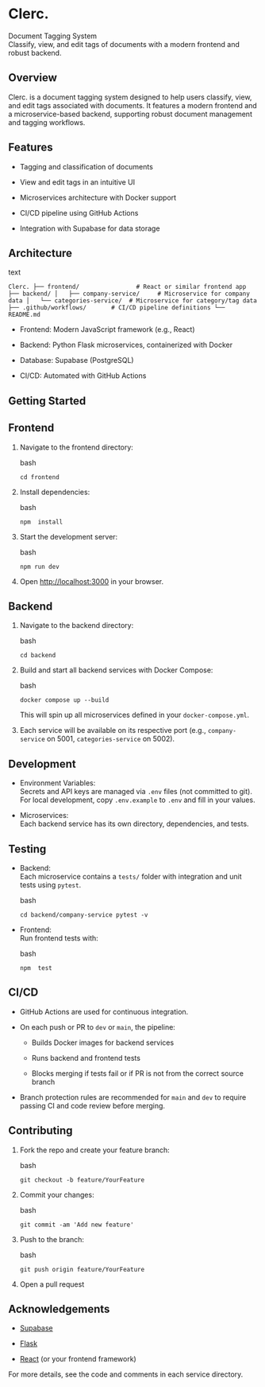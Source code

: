 Clerc.
======

Document Tagging System\
Classify, view, and edit tags of documents with a modern frontend and robust backend.

Overview
--------

Clerc. is a document tagging system designed to help users classify, view, and edit tags associated with documents. It features a modern frontend and a microservice-based backend, supporting robust document management and tagging workflows.

Features
--------

-   Tagging and classification of documents

-   View and edit tags in an intuitive UI

-   Microservices architecture with Docker support

-   CI/CD pipeline using GitHub Actions

-   Integration with Supabase for data storage

Architecture
------------

text

`Clerc. ├── frontend/                # React or similar frontend app ├── backend/ │   ├── company-service/     # Microservice for company data │   └── categories-service/  # Microservice for category/tag data ├── .github/workflows/       # CI/CD pipeline definitions └── README.md `

-   Frontend: Modern JavaScript framework (e.g., React)

-   Backend: Python Flask microservices, containerized with Docker

-   Database: Supabase (PostgreSQL)

-   CI/CD: Automated with GitHub Actions

Getting Started
---------------

Frontend
--------

1.  Navigate to the frontend directory:

    bash

    `cd frontend `

2.  Install dependencies:

    bash

    `npm  install  `

3.  Start the development server:

    bash

    `npm run dev `

4.  Open [http://localhost:3000](http://localhost:3000/) in your browser.

Backend
-------

1.  Navigate to the backend directory:

    bash

    `cd backend `

2.  Build and start all backend services with Docker Compose:

    bash

    `docker compose up --build `

    This will spin up all microservices defined in your `docker-compose.yml`.

3.  Each service will be available on its respective port (e.g., `company-service` on 5001, `categories-service` on 5002).

Development
-----------

-   Environment Variables:\
    Secrets and API keys are managed via `.env` files (not committed to git). For local development, copy `.env.example` to `.env` and fill in your values.

-   Microservices:\
    Each backend service has its own directory, dependencies, and tests.

Testing
-------

-   Backend:\
    Each microservice contains a `tests/` folder with integration and unit tests using `pytest`.

    bash

    `cd backend/company-service pytest -v `

-   Frontend:\
    Run frontend tests with:

    bash

    `npm  test  `

CI/CD
-----

-   GitHub Actions are used for continuous integration.

-   On each push or PR to `dev` or `main`, the pipeline:

    -   Builds Docker images for backend services

    -   Runs backend and frontend tests

    -   Blocks merging if tests fail or if PR is not from the correct source branch

-   Branch protection rules are recommended for `main` and `dev` to require passing CI and code review before merging.

Contributing
------------

1.  Fork the repo and create your feature branch:

    bash

    `git checkout -b feature/YourFeature `

2.  Commit your changes:

    bash

    `git commit -am 'Add new feature'  `

3.  Push to the branch:

    bash

    `git push origin feature/YourFeature `

4.  Open a pull request

Acknowledgements
----------------

-   [Supabase](https://supabase.com/)

-   [Flask](https://flask.palletsprojects.com/)

-   [React](https://react.dev/) (or your frontend framework)

For more details, see the code and comments in each service directory.